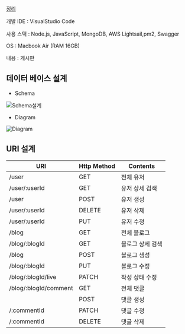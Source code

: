 [정리](https://humane-map-4ba.notion.site/Restful-board-example-100dccee74b149e2be157e85f1973ecd)

개발 IDE : VisualStudio Code

사용 스택 : Node.js, JavaScript, MongoDB, AWS Lightsail,pm2, Swagger

OS : Macbook Air (RAM 16GB)

내용 : 게시판

## 데이터 베이스 설계

- Schema


![Schema설계](https://user-images.githubusercontent.com/74170593/221196846-41260568-b90a-4803-acac-e371bafdd392.png)



- Diagram

![Diagram](https://user-images.githubusercontent.com/74170593/221196945-32aecb86-921b-4f23-9213-ba6278b32a9d.png)

## URI 설계

| URI | Http Method | Contents |
| --- | --- | --- |
| /user | GET | 전체 유저 |
| /user/:userId | GET | 유저 상세 검색 |
| /user | POST | 유저 생성 |
| /user/:userId | DELETE | 유저 삭제 |
| /user/:userId | PUT | 유저 수정 |
| /blog | GET | 전체 블로그 |
| /blog/:blogId | GET | 블로그 상세 검색 |
| /blog | POST | 블로그 생성 |
| /blog/:blogId | PUT | 블로그 수정 |
| /blog/:blogId/live | PATCH | 작성 상태 수정 |
| /blog/:blogId/comment | GET | 전체 댓글 |
|  | POST | 댓글 생성 |
| /:commentId | PATCH | 댓글 수정 |
| /:commentId | DELETE | 댓글 삭제 |
